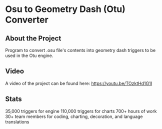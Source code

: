 # Osu to Geometry Dash (Otu) Converter
## About the Project
Program to convert .osu file's contents into geometry dash triggers to be used in the Otu engine.
## Video
A video of the project can be found here: https://youtu.be/TOzktHd1G1I
## Stats
35,000 triggers for engine
110,000 triggers for charts
700+ hours of work
30+ team members for coding, charting, decoration, and language translations

